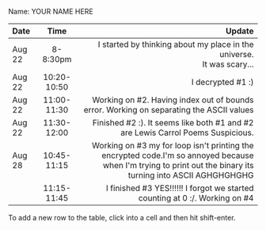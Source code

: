 Name: YOUR NAME HERE

| Date   |    Time     |                                                                                                                                                       Update |
|:-------|:-----------:|-------------------------------------------------------------------------------------------------------------------------------------------------------------:|
| Aug 22 |  8-8:30pm   |                                                                                    I started by thinking about my place in the universe.<br/>It was scary... |
| Aug 22 | 10:20-10:50 |                                                                                                                                            I decrypted #1 :) |
| Aug 22 | 11:00-11:30 |                                                                      Working on #2. Having index out of bounds error. Working on separating the ASCII values |
| Aug 22 | 11:30-12:00 |                                                                              Finished #2 :). It seems like both #1 and #2 are Lewis Carrol Poems Suspicious. |
| Aug 28 | 10:45-11:15 | Working on #3 my for loop isn't printing the encrypted code.I'm so annoyed because when I'm trying to print out the binary its turning into ASCII AGHGHGHGHG |
|        | 11:15-11:45 |                                                                                  I finished #3 YES!!!!!! I forgot we started counting at 0 :/. Working on #4 |


To add a new row to the table, click into a cell and then hit shift-enter.